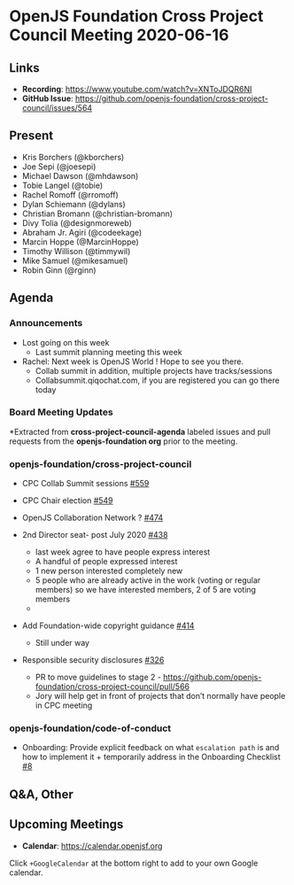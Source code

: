 # OpenJS Foundation Cross Project Council Meeting 2020-06-16

## Links

* **Recording**: https://www.youtube.com/watch?v=XNToJDQR6NI
* **GitHub Issue**: https://github.com/openjs-foundation/cross-project-council/issues/564

## Present

* Kris Borchers (@kborchers)
* Joe Sepi (@joesepi)
* Michael Dawson (@mhdawson)
* Tobie Langel (@tobie)
* Rachel Romoff (@rromoff)
* Dylan Schiemann (@dylans)
* Christian Bromann (@christian-bromann)
* Divy Tolia (@designmoreweb)
* Abraham Jr. Agiri (@codeekage)
* Marcin Hoppe (@MarcinHoppe)
* Timothy Willison (@timmywil)
* Mike Samuel (@mikesamuel)
* Robin Ginn (@rginn)

## Agenda

### Announcements

* Lost going on this week
  * Last summit planning meeting this week
* Rachel: Next week is OpenJS World ! Hope to see you there.
  * Collab summit in addition, multiple projects have tracks/sessions
  * Collabsummit.qiqochat.com, if you are registered you can go there today

 

### Board Meeting Updates
 
*Extracted from **cross-project-council-agenda** labeled issues and pull requests from the **openjs-foundation org** prior to the meeting.

### openjs-foundation/cross-project-council

* CPC Collab Summit sessions [#559](https://github.com/openjs-foundation/cross-project-council/issues/559)

* CPC Chair election [#549](https://github.com/openjs-foundation/cross-project-council/issues/549)


* OpenJS Collaboration Network ? [#474](https://github.com/openjs-foundation/cross-project-council/issues/474)


* 2nd Director seat- post July 2020 [#438](https://github.com/openjs-foundation/cross-project-council/issues/438)
  * last week agree to have people express interest
  * A handful of people expressed interest
  * 1 new person interested completely new
  * 5 people who are already active in the work (voting or regular members) so we
    have interested members, 2 of 5 are voting members
  * 

* Add Foundation-wide copyright guidance [#414](https://github.com/openjs-foundation/cross-project-council/pull/414)
  * Still under way

* Responsible security disclosures [#326](https://github.com/openjs-foundation/cross-project-council/issues/326)

  * PR to move guidelines to stage 2 - https://github.com/openjs-foundation/cross-project-council/pull/566
  * Jory will help get in front of projects that don’t normally have people in CPC meeting

### openjs-foundation/code-of-conduct

* Onboarding: Provide explicit feedback on what `escalation path` is and how to implement it + temporarily address in the Onboarding Checklist [#8](https://github.com/openjs-foundation/code-of-conduct/issues/8)



## Q&A, Other

## Upcoming Meetings

* **Calendar**: https://calendar.openjsf.org

Click `+GoogleCalendar` at the bottom right to add to your own Google calendar.

